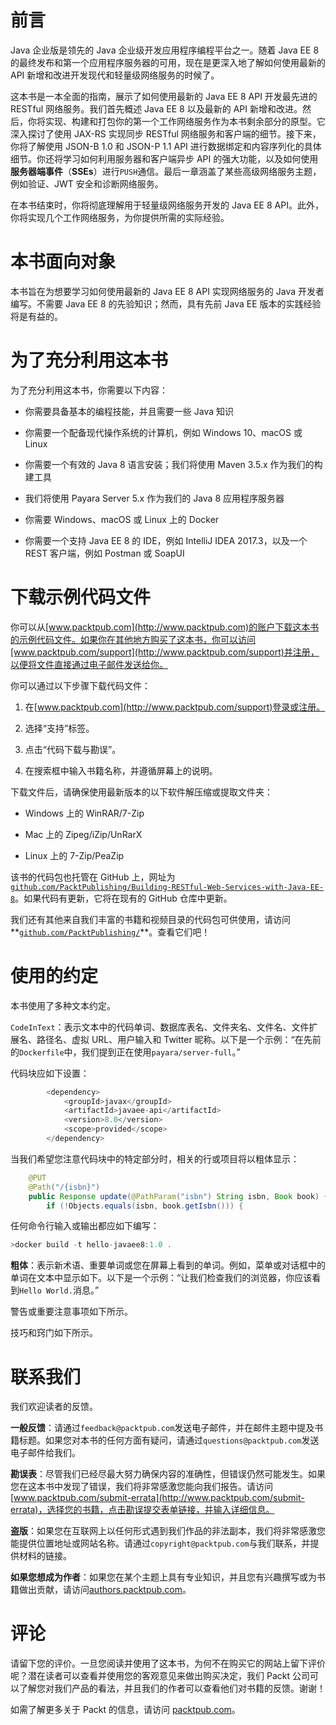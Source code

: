 # 前言

Java 企业版是领先的 Java 企业级开发应用程序编程平台之一。随着 Java EE 8 的最终发布和第一个应用程序服务器的可用，现在是更深入地了解如何使用最新的 API 新增和改进开发现代和轻量级网络服务的时候了。

这本书是一本全面的指南，展示了如何使用最新的 Java EE 8 API 开发最先进的 RESTful 网络服务。我们首先概述 Java EE 8 以及最新的 API 新增和改进。然后，你将实现、构建和打包你的第一个工作网络服务作为本书剩余部分的原型。它深入探讨了使用 JAX-RS 实现同步 RESTful 网络服务和客户端的细节。接下来，你将了解使用 JSON-B 1.0 和 JSON-P 1.1 API 进行数据绑定和内容序列化的具体细节。你还将学习如何利用服务器和客户端异步 API 的强大功能，以及如何使用**服务器端事件**（**SSEs**）进行`PUSH`通信。最后一章涵盖了某些高级网络服务主题，例如验证、JWT 安全和诊断网络服务。

在本书结束时，你将彻底理解用于轻量级网络服务开发的 Java EE 8 API。此外，你将实现几个工作网络服务，为你提供所需的实际经验。

# 本书面向对象

本书旨在为想要学习如何使用最新的 Java EE 8 API 实现网络服务的 Java 开发者编写。不需要 Java EE 8 的先验知识；然而，具有先前 Java EE 版本的实践经验将是有益的。

# 为了充分利用这本书

为了充分利用这本书，你需要以下内容：

+   你需要具备基本的编程技能，并且需要一些 Java 知识

+   你需要一个配备现代操作系统的计算机，例如 Windows 10、macOS 或 Linux

+   你需要一个有效的 Java 8 语言安装；我们将使用 Maven 3.5.x 作为我们的构建工具

+   我们将使用 Payara Server 5.x 作为我们的 Java 8 应用程序服务器

+   你需要 Windows、macOS 或 Linux 上的 Docker

+   你需要一个支持 Java EE 8 的 IDE，例如 IntelliJ IDEA 2017.3，以及一个 REST 客户端，例如 Postman 或 SoapUI

# 下载示例代码文件

你可以从[www.packtpub.com](http://www.packtpub.com)的账户下载这本书的示例代码文件。如果你在其他地方购买了这本书，你可以访问[www.packtpub.com/support](http://www.packtpub.com/support)并注册，以便将文件直接通过电子邮件发送给你。

你可以通过以下步骤下载代码文件：

1.  在[www.packtpub.com](http://www.packtpub.com/support)登录或注册。

1.  选择“支持”标签。

1.  点击“代码下载与勘误”。

1.  在搜索框中输入书籍名称，并遵循屏幕上的说明。

下载文件后，请确保使用最新版本的以下软件解压缩或提取文件夹：

+   Windows 上的 WinRAR/7-Zip

+   Mac 上的 Zipeg/iZip/UnRarX

+   Linux 上的 7-Zip/PeaZip

该书的代码包也托管在 GitHub 上，网址为[`github.com/PacktPublishing/Building-RESTful-Web-Services-with-Java-EE-8`](https://github.com/PacktPublishing/Building-RESTful-Web-Services-with-Java-EE-8)。如果代码有更新，它将在现有的 GitHub 仓库中更新。

我们还有其他来自我们丰富的书籍和视频目录的代码包可供使用，请访问**[`github.com/PacktPublishing/`](https://github.com/PacktPublishing/)**。查看它们吧！

# 使用的约定

本书使用了多种文本约定。

`CodeInText`：表示文本中的代码单词、数据库表名、文件夹名、文件名、文件扩展名、路径名、虚拟 URL、用户输入和 Twitter 昵称。以下是一个示例：“在先前的`Dockerfile`中，我们提到正在使用`payara/server-full`。”

代码块应如下设置：

```java
        <dependency>
            <groupId>javax</groupId>
            <artifactId>javaee-api</artifactId>
            <version>8.0</version>
            <scope>provided</scope>
        </dependency>
```

当我们希望您注意代码块中的特定部分时，相关的行或项目将以粗体显示：

```java
    @PUT
    @Path("/{isbn}")
    public Response update(@PathParam("isbn") String isbn, Book book) {
        if (!Objects.equals(isbn, book.getIsbn())) {
```

任何命令行输入或输出都应如下编写：

```java
>docker build -t hello-javaee8:1.0 .
```

**粗体**：表示新术语、重要单词或您在屏幕上看到的单词。例如，菜单或对话框中的单词在文本中显示如下。以下是一个示例：“让我们检查我们的浏览器，你应该看到`Hello World.`消息。”

警告或重要注意事项如下所示。

技巧和窍门如下所示。

# 联系我们

我们欢迎读者的反馈。

**一般反馈**：请通过`feedback@packtpub.com`发送电子邮件，并在邮件主题中提及书籍标题。如果您对本书的任何方面有疑问，请通过`questions@packtpub.com`发送电子邮件给我们。

**勘误表**：尽管我们已经尽最大努力确保内容的准确性，但错误仍然可能发生。如果您在这本书中发现了错误，我们将非常感激您能向我们报告。请访问[www.packtpub.com/submit-errata](http://www.packtpub.com/submit-errata)，选择您的书籍，点击勘误提交表单链接，并输入详细信息。

**盗版**：如果您在互联网上以任何形式遇到我们作品的非法副本，我们将非常感激您能提供位置地址或网站名称。请通过`copyright@packtpub.com`与我们联系，并提供材料的链接。

**如果您想成为作者**：如果您在某个主题上具有专业知识，并且您有兴趣撰写或为书籍做出贡献，请访问[authors.packtpub.com](http://authors.packtpub.com/)。

# 评论

请留下您的评价。一旦您阅读并使用了这本书，为何不在购买它的网站上留下评价呢？潜在读者可以查看并使用您的客观意见来做出购买决定，我们 Packt 公司可以了解您对我们产品的看法，并且我们的作者可以查看他们对书籍的反馈。谢谢！

如需了解更多关于 Packt 的信息，请访问 [packtpub.com](https://www.packtpub.com/)。
